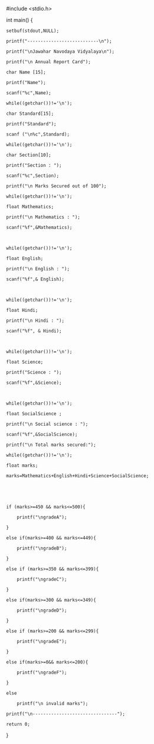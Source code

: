 #include <stdio.h>

int main() {



    setbuf(stdout,NULL);

    printf("---------------------------\n");

    printf("\nJawahar Navodaya Vidyalaya\n");

    printf("\n Annual Report Card");

    char Name [15];

    printf("Name");

    scanf("%c",Name);

    while((getchar())!='\n');

    char Standard[15];

    printf("Standard");

    scanf ("\n%c",Standard);

    while((getchar())!='\n');

    char Section[10];

    printf("Section : ");

    scanf("%c",Section);

    printf("\n Marks Secured out of 100");

    while((getchar())!='\n');

    float Mathematics;

    printf("\n Mathematics : ");

    scanf("%f",&Mathematics);



    while((getchar())!='\n');

    float English;

    printf("\n English : ");

    scanf("%f",& English);



    while((getchar())!='\n');

    float Hindi;

    printf("\n Hindi : ");

    scanf("%f", & Hindi);



    while((getchar())!='\n');

    float Science;

    printf("Science : ");

    scanf("%f",&Science);



    while((getchar())!='\n');

    float SocialScience ;

    printf("\n Social science : ");

    scanf("%f",&SocialScience);

    printf("\n Total marks secured:");

    while((getchar())!='\n');

    float marks;

    marks=Mathematics+English+Hindi+Science+SocialScience;





    if (marks>=450 && marks<=500){

        printf("\ngradeA");

    }

    else if(marks>=400 && marks<=449){

        printf("\ngradeB");

    }

    else if (marks>=350 && marks<=399){

        printf("\ngradeC");

    }

    else if(marks>=300 && marks<=349){

        printf("\ngradeD");

    }

    else if (marks>=200 && marks<=299){

        printf("\ngradeE");

    }

    else if(marks>=0&& marks<=200){

        printf("\ngradeF");

    }

    else

        printf("\n invalid marks");

    printf("\n--------------------------------");

    return 0;

}
